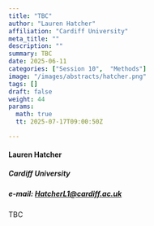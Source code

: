 ```yaml
---
title: "TBC"
author: "Lauren Hatcher"
affiliation: "Cardiff University"
meta_title: ""
description: ""
summary: TBC
date: 2025-06-11  
categories: ["Session 10",  "Methods"]
image: "/images/abstracts/hatcher.png"
tags: []
draft: false
weight: 44
params:
  math: true
  tt: 2025-07-17T09:00:50Z

---
```

#### Lauren Hatcher


##### Cardiff University

##### e-mail: HatcherL1@cardiff.ac.uk

TBC